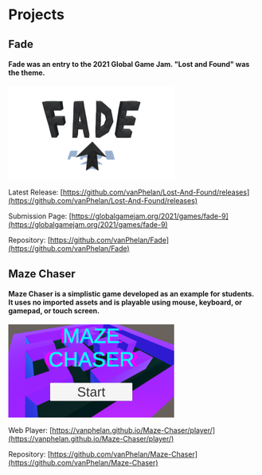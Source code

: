 # Projects

## Fade

#### Fade was an entry to the 2021 Global Game Jam. "Lost and Found" was the theme.

<img src="fade.png" alt="Fade" width="333"/>

Latest Release: [https://github.com/vanPhelan/Lost-And-Found/releases](https://github.com/vanPhelan/Lost-And-Found/releases)

Submission Page: [https://globalgamejam.org/2021/games/fade-9](https://globalgamejam.org/2021/games/fade-9)

Repository: [https://github.com/vanPhelan/Fade](https://github.com/vanPhelan/Fade)

## Maze Chaser

#### Maze Chaser is a simplistic game developed as an example for students. It uses no imported assets and is playable using mouse, keyboard, or gamepad, or touch screen.

<img src="mazechaser.png" alt="Maze Chaser" width="333"/>

Web Player: [https://vanphelan.github.io/Maze-Chaser/player/](https://vanphelan.github.io/Maze-Chaser/player/)

Repository: [https://github.com/vanPhelan/Maze-Chaser](https://github.com/vanPhelan/Maze-Chaser)
